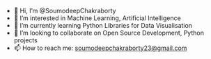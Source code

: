 - 👋 Hi, I’m @SoumodeepChakraborty
- 👀 I’m interested in Machine Learning, Artificial Intelligence
- 🌱 I’m currently learning Python Libraries for Data Visualisation
- 💞️ I’m looking to collaborate on Open Source Development, Python projects
- 📫 How to reach me: soumodeepchakraborty23@gmail.com

<!---
SoumodeepChakraborty/SoumodeepChakraborty is a ✨ special ✨ repository because its `README.md` (this file) appears on your GitHub profile.
You can click the Preview link to take a look at your changes.
--->
